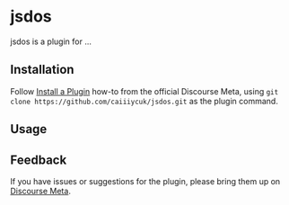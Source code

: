 # jsdos

jsdos is a plugin for ...

## Installation

Follow [Install a Plugin](https://meta.discourse.org/t/install-a-plugin/19157)
how-to from the official Discourse Meta, using `git clone https://github.com/caiiiycuk/jsdos.git`
as the plugin command.

## Usage

## Feedback

If you have issues or suggestions for the plugin, please bring them up on
[Discourse Meta](https://meta.discourse.org).
